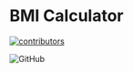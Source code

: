 # BMI Calculator
 
 [![contributors][contributors-shield]][contributors-url]

<!-- 
 ![GitHub contributors](https://img.shields.io/github/contributors/FatalError98/BMI-Calculator?style=for-the-badge) -->
![GitHub](https://img.shields.io/github/license/FatalError98/BMI-Calculator?style=for-the-badge)

<!-- MARKDOWN LINKS & IMAGES -->
<!-- https://www.markdownguide.org/basic-syntax/#reference-style-links -->

[contributors-shield]: https://img.shields.io/github/contributors/FatalError98/BMI-Calculator?style=for-the-badge
[contributors-url]: https://github.com/FatalError98/BMI-Calculator/graphs/contributors